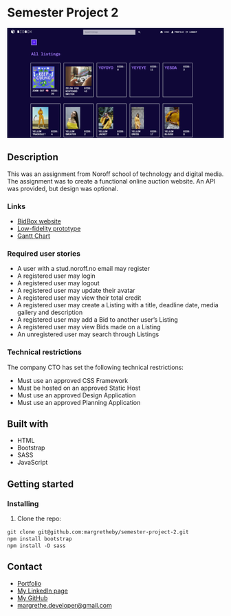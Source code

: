 # Semester Project 2
<img src="https://github.com/margretheby/semester-project-2/blob/main/Screenshot-bidbox.png" alt="Screenshot of the BidBox website on desktop">

## Description
This was an assignment from Noroff school of technology and digital media. The assignment was to create a functional online auction website. An API was provided, but design was optional.

### Links
- <a href="https://margretheby.github.io/semester-project-2/" target="_blank">BidBox website</a>
- <a href="https://xd.adobe.com/view/4df2ad3f-c9a1-4db0-ab79-c2abf7f81eaf-18a1/" target="_blank">Low-fidelity prototype</a>
- <a href="https://github.com/users/margretheby/projects/2" target="_blank">Gantt Chart</a>

### Required user stories
- A user with a stud.noroff.no email may register
- A registered user may login
- A registered user may logout
- A registered user may update their avatar
- A registered user may view their total credit
- A registered user may create a Listing with a title, deadline date, media gallery and description
- A registered user may add a Bid to another user’s Listing
- A registered user may view Bids made on a Listing
- An unregistered user may search through Listings

### Technical restrictions
The company CTO has set the following technical restrictions:
- Must use an approved CSS Framework
- Must be hosted on an approved Static Host
- Must use an approved Design Application
- Must use an approved Planning Application

## Built with
- HTML
- Bootstrap
- SASS
- JavaScript

## Getting started
### Installing
1. Clone the repo:

``` 
git clone git@github.com:margretheby/semester-project-2.git
npm install bootstrap
npm install -D sass
```

## Contact
- <a href="https://mby-portfolio.netlify.app" target="_blank">Portfolio</a>
- <a href="https://www.linkedin.com/in/margrethe-by-6abb98226/" target="_blank">My LinkedIn page</a>
- <a href="https://github.com/margretheby" target="_blank">My GitHub</a>
- <a href="mailto:margrethe.developer@gmail.com">margrethe.developer@gmail.com</a>
